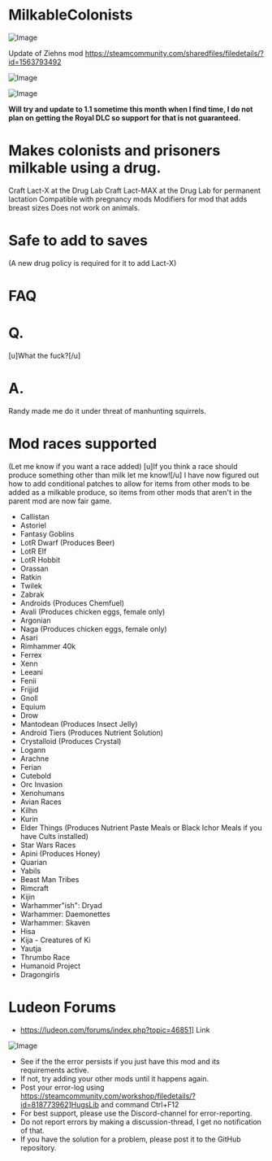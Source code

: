 # MilkableColonists

![Image](https://i.imgur.com/buuPQel.png)

Update of Ziehns mod
https://steamcommunity.com/sharedfiles/filedetails/?id=1563793492

![Image](https://i.imgur.com/pufA0kM.png)

	
![Image](https://i.imgur.com/Z4GOv8H.png)


**Will try and update to 1.1 sometime this month when I find time, I do not plan on getting the Royal DLC so support for that is not guaranteed.** 

# Makes colonists and prisoners milkable using a drug. 

Craft Lact-X at the Drug Lab
Craft Lact-MAX at the Drug Lab for permanent lactation
Compatible with pregnancy mods
Modifiers for mod that adds breast sizes
Does not work on animals.

# Safe to add to saves
 (A new drug policy is required for it to add Lact-X)

# FAQ

# Q.
 [u]What the fuck?[/u]
# A.
 Randy made me do it under threat of manhunting squirrels.

# Mod races supported
 (Let me know if you want a race added)
[u]If you think a race should produce something other than milk let me know![/u]
I have now figured out how to add conditional patches to allow for items from other mods to be added as a milkable produce, so items from other mods that aren&apos;t in the parent mod are now fair game.


- Callistan
- Astoriel
- Fantasy Goblins
- LotR Dwarf (Produces Beer)
- LotR Elf
- LotR Hobbit
- Orassan
- Ratkin
- Twilek
- Zabrak
- Androids (Produces Chemfuel)
- Avali (Produces chicken eggs, female only)
- Argonian
- Naga (Produces chicken eggs, female only)
- Asari
- Rimhammer 40k
- Ferrex
- Xenn
- Leeani
- Fenii
- Frijjid
- Gnoll
- Equium
- Drow
- Mantodean (Produces Insect Jelly)
- Android Tiers (Produces Nutrient Solution)
- Crystalloid (Produces Crystal)
- Logann
- Arachne
- Ferian
- Cutebold
- Orc Invasion
- Xenohumans
- Avian Races
- Kilhn
- Kurin
- Elder Things (Produces Nutrient Paste Meals or Black Ichor Meals if you have Cults installed)
- Star Wars Races
- Apini (Produces Honey)
- Quarian
- Yabils
- Beast Man Tribes
- Rimcraft
- Kijin
- Warhammer"ish": Dryad
- Warhammer: Daemonettes
- Warhammer: Skaven
- Hisa
- Kija - Creatures of Ki
- Yautja
- Thrumbo Race
- Humanoid Project
- Dragongirls




# Ludeon Forums
 - https://ludeon.com/forums/index.php?topic=46851] Link


![Image](https://i.imgur.com/PwoNOj4.png)



-  See if the the error persists if you just have this mod and its requirements active.
-  If not, try adding your other mods until it happens again.
-  Post your error-log using https://steamcommunity.com/workshop/filedetails/?id=818773962]HugsLib and command Ctrl+F12
-  For best support, please use the Discord-channel for error-reporting.
-  Do not report errors by making a discussion-thread, I get no notification of that.
-  If you have the solution for a problem, please post it to the GitHub repository.




